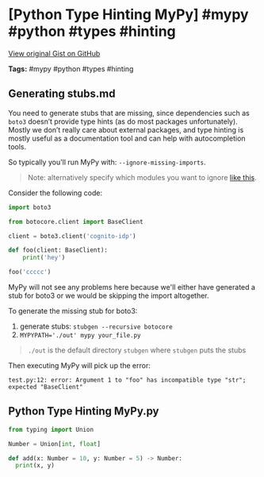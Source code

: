 # [Python Type Hinting MyPy] #mypy #python #types #hinting

[View original Gist on GitHub](https://gist.github.com/Integralist/916c150d64ccafb4bf7ad74650b4a6a9)

**Tags:** #mypy #python #types #hinting

## Generating stubs.md

You need to generate stubs that are missing, since dependencies such as `boto3` doesn’t provide type hints (as do most packages unfortunately). Mostly we don’t really care about external packages, and type hinting is mostly useful as a documentation tool and can help with autocompletion tools.

So typically you'll run MyPy with: `--ignore-missing-imports`.

> Note: alternatively specify which modules you want to ignore [like this](https://github.com/python/mypy/issues/3905#issuecomment-421065323).

Consider the following code:

```py
import boto3

from botocore.client import BaseClient

client = boto3.client('cognito-idp')

def foo(client: BaseClient):
    print('hey')

foo('ccccc')
```

MyPy will not see any problems here because we'll either have generated a stub for boto3 or we would be skipping the import altogether.

To generate the missing stub for boto3:

1. generate stubs: `stubgen --recursive botocore`
2. `MYPYPATH='./out' mypy your_file.py`

> `./out` is the default directory `stubgen` where `stubgen` puts the stubs

Then executing MyPy will pick up the error:

```
test.py:12: error: Argument 1 to "foo" has incompatible type "str"; expected "BaseClient"
```

## Python Type Hinting MyPy.py

```python
from typing import Union

Number = Union[int, float]

def add(x: Number = 10, y: Number = 5) -> Number:
  print(x, y)
```

